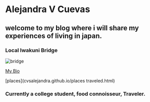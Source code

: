 


# Alejandra V Cuevas 
##  welcome to my blog where i will share my experiences of living in japan.
### Local Iwakuni Bridge 

![bridge](http://www.japan-guide.com/g2/6177_03.jpg)

[My Bio](bio.html)

[places](cvsalejandra.github.io/places traveled.html) 
### Currently a college student, food connoisseur, Traveler. 


